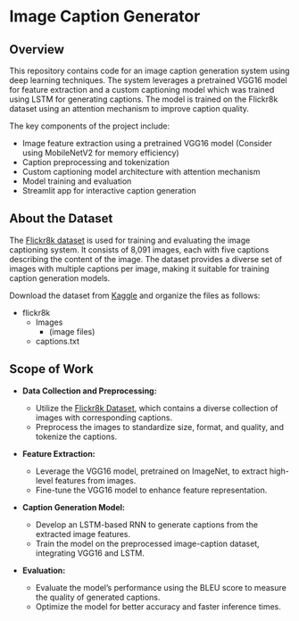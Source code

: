# Image Caption Generator

## Overview

This repository contains code for an image caption generation system using deep learning techniques. The system leverages a pretrained VGG16 model for feature extraction and a custom captioning model which was trained using LSTM for generating captions. The model is trained on the Flickr8k dataset using an attention mechanism to improve caption quality.

The key components of the project include:

- Image feature extraction using a pretrained VGG16 model (Consider using MobileNetV2 for memory efficiency)
- Caption preprocessing and tokenization
- Custom captioning model architecture with attention mechanism
- Model training and evaluation
- Streamlit app for interactive caption generation

## About the Dataset

The [Flickr8k dataset](https://www.kaggle.com/adityajn105/flickr8k) is used for training and evaluating the image captioning system. It consists of 8,091 images, each with five captions describing the content of the image. The dataset provides a diverse set of images with multiple captions per image, making it suitable for training caption generation models.

Download the dataset from [Kaggle](https://www.kaggle.com/adityajn105/flickr8k) and organize the files as follows:

- flickr8k
  - Images
    - (image files)
  - captions.txt
## Scope of Work
- **Data Collection and Preprocessing:**
  - Utilize the [Flickr8k Dataset](https://www.kaggle.com/datasets/adityajn105/flickr8k?select=captions.txt), which contains a diverse collection of images with corresponding captions.
  - Preprocess the images to standardize size, format, and quality, and tokenize the captions.

- **Feature Extraction:**
  - Leverage the VGG16 model, pretrained on ImageNet, to extract high-level features from images.
  - Fine-tune the VGG16 model to enhance feature representation.

- **Caption Generation Model:**
  - Develop an LSTM-based RNN to generate captions from the extracted image features.
  - Train the model on the preprocessed image-caption dataset, integrating VGG16 and LSTM.

- **Evaluation:**
  - Evaluate the model’s performance using the BLEU score to measure the quality of generated captions.
  - Optimize the model for better accuracy and faster inference times.

